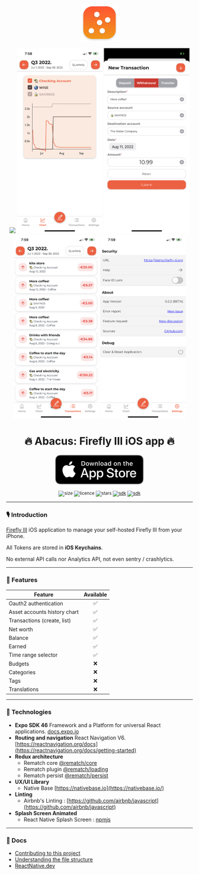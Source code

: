 
<div align="center">
  <img src="documentation/img.png" height=100 />
  <p></p>
  <p></p>
  <img src="https://i.imgur.com/nTlGVFa.gif" height=500 />
  <img alt="chart" src=".github/img/chart.jpeg" height="500" />
  <img alt="chart" src=".github/img/transaction.jpeg" height="500" />
  <img alt="chart" src=".github/img/transactions-list.jpeg" height="500" />
  <img alt="chart" src=".github/img/settings.jpeg" height="500" />


  <h1>🔥 Abacus: Firefly III iOS app 🔥</h1>
    <div>
        <a href="https://apps.apple.com/us/app/1627093491"><img src="documentation/apple.svg" /></a>
    </div>
    <p></p>
  <sup>

![size](https://img.shields.io/github/repo-size/victorbalssa/abacus?style=for-the-badge)
![licence](https://img.shields.io/github/license/victorbalssa/abacus?style=for-the-badge)
![stars](https://img.shields.io/github/stars/victorbalssa/abacus?style=for-the-badge)
[![sdk](https://img.shields.io/badge/SDK-46.0.0-blue?style=for-the-badge)](https://www.npmjs.com/package/expo)
[![sdk](https://img.shields.io/badge/PRs-welcome-brightgreen.svg?style=for-the-badge)](http://makeapullrequest.com)

  </sup>
</div>

---

### 🎙 Introduction

[Firefly III](https://github.com/firefly-iii/firefly-iii) iOS application to manage your self-hosted Firefly III from your iPhone.

All Tokens are stored in **iOS Keychains**.

No external API calls nor Analytics API, not even sentry / crashlytics.

---

### 📱 Features

| Feature                      | Available  |
|------------------------------|:----------:|
| Oauth2 authentication        |     ✅      |
| Asset accounts history chart |     ✅      | 
| Transactions (create, list)  |     ✅      |
| Net worth                    |     ✅      |
| Balance                      |     ✅      |
| Earned                       |     ✅      |
| Time range selector          |     ✅      |
| Budgets                      |     ❌      |
| Categories                   |     ❌      |
| Tags                         |     ❌      |
| Translations                 |     ❌      |

---

### 📡 Technologies

- __Expo SDK 46__ Framework and a Platform for universal React applications. [docs.expo.io](https://docs.expo.io/)
- __Routing and navigation__ React Navigation V6. [https://reactnavigation.org/docs](https://reactnavigation.org/docs/getting-started)
- __Redux architecture__
    - Rematch core [@rematch/core](https://github.com/rematch/rematch)
    - Rematch plugin [@rematch/loading](https://rematchjs.org/docs/plugins/loading)
    - Rematch persist [@rematch/persist](https://rematchjs.org/docs/plugins/persist)
- __UX/UI Library__
    - Native Base [https://nativebase.io](https://nativebase.io/)
- __Linting__
    - Airbnb's Linting : [https://github.com/airbnb/javascript](https://github.com/airbnb/javascript)
- __Splash Screen Animated__
    - React Native Splash Screen : [npmjs](https://www.npmjs.com/package/react-native-animated-splash-screen)
---

### 📖 Docs

- [Contributing to this project](.github/CONTRIBUTING.md)
- [Understanding the file structure](documentation/file.md)
- [ReactNative.dev](https://reactnative.dev)
